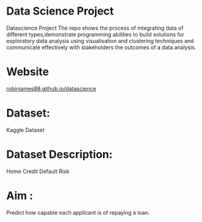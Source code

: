 # Data Science Project
  Datascience Project
  The repo shows the process of integrating data of different types,demonstrate programming abilities to build solutions for exploratory data analysis using visualisation and       clustering techniques and communicate effectively with stakeholders the outcomes of a data analysis.

# Website
 [robinjames88.github.io/datascience](robinjames88.github.io/datascience)

# Dataset: 
  Kaggle Dataset
  
# Dataset Description: 

  Home Credit Default Risk


# Aim : 

  Predict how capable each applicant is of repaying a loan.
